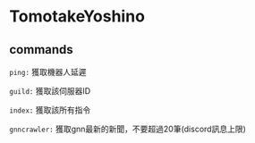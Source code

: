 # TomotakeYoshino

## commands
`ping:` 獲取機器人延遲

`guild:` 獲取該伺服器ID

`index:` 獲取該所有指令

`gnncrawler:` 獲取gnn最新的新聞，不要超過20筆(discord訊息上限)